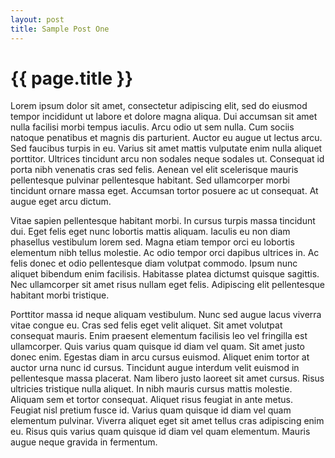 ```yaml
---
layout: post
title: Sample Post One
---
```


# {{ page.title }}

Lorem ipsum dolor sit amet, consectetur adipiscing elit, sed do eiusmod tempor incididunt ut labore et dolore magna aliqua. Dui accumsan sit amet nulla facilisi morbi tempus iaculis. Arcu odio ut sem nulla. Cum sociis natoque penatibus et magnis dis parturient. Auctor eu augue ut lectus arcu. Sed faucibus turpis in eu. Varius sit amet mattis vulputate enim nulla aliquet porttitor. Ultrices tincidunt arcu non sodales neque sodales ut. Consequat id porta nibh venenatis cras sed felis. Aenean vel elit scelerisque mauris pellentesque pulvinar pellentesque habitant. Sed ullamcorper morbi tincidunt ornare massa eget. Accumsan tortor posuere ac ut consequat. At augue eget arcu dictum.


Vitae sapien pellentesque habitant morbi. In cursus turpis massa tincidunt dui. Eget felis eget nunc lobortis mattis aliquam. Iaculis eu non diam phasellus vestibulum lorem sed. Magna etiam tempor orci eu lobortis elementum nibh tellus molestie. Ac odio tempor orci dapibus ultrices in. Ac felis donec et odio pellentesque diam volutpat commodo. Ipsum nunc aliquet bibendum enim facilisis. Habitasse platea dictumst quisque sagittis. Nec ullamcorper sit amet risus nullam eget felis. Adipiscing elit pellentesque habitant morbi tristique.

Porttitor massa id neque aliquam vestibulum. Nunc sed augue lacus viverra vitae congue eu. Cras sed felis eget velit aliquet. Sit amet volutpat consequat mauris. Enim praesent elementum facilisis leo vel fringilla est ullamcorper. Quis varius quam quisque id diam vel quam. Sit amet justo donec enim. Egestas diam in arcu cursus euismod. Aliquet enim tortor at auctor urna nunc id cursus. Tincidunt augue interdum velit euismod in pellentesque massa placerat. Nam libero justo laoreet sit amet cursus. Risus ultricies tristique nulla aliquet. In nibh mauris cursus mattis molestie. Aliquam sem et tortor consequat. Aliquet risus feugiat in ante metus. Feugiat nisl pretium fusce id. Varius quam quisque id diam vel quam elementum pulvinar. Viverra aliquet eget sit amet tellus cras adipiscing enim eu. Risus quis varius quam quisque id diam vel quam elementum. Mauris augue neque gravida in fermentum.